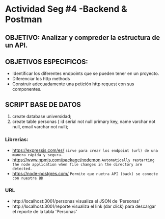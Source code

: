 # Actividad Seg #4 -Backend & Postman
## OBJETIVO: Analizar y compreder la estructura de un API.
## OBJETIVOS ESPECIFICOS:
- Identificar los diferentes endpoints que se pueden tener en un proyecto.
- Diferenciar los http methods 
- Construir adecuadamente una petición http request con sus componentes.

## SCRIPT BASE DE DATOS
1. create database universidad;
2. create table personas ( id serial not null primary key, name varchar not null,  email varchar not null);

### Librerias:
- https://expressjs.com/es/ `sirve para crear los endpoint (url) de una manera rápida y segura.`
- https://www.npmjs.com/package/nodemon `Automatically restarting the node application when file changes in the directory are detected.`
- https://node-postgres.com/ `Permite que nuetra API (back) se conecte con nuestra BD`

### URL
- http://localhost:3001/personas visualiza el JSON de 'Personas'
- http://localhost:3001/reporte visualiza el link (dar click) para descargar el reporte de la tabla 'Personas'